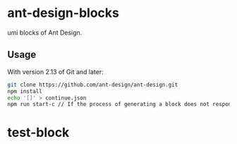 # ant-design-blocks

umi blocks of Ant Design.

## Usage

With version 2.13 of Git and later:

```bash
git clone https://github.com/ant-design/ant-design.git
npm install
echo '[]' > continue.json
npm run start-c // If the process of generating a block does not respond for a long time, you need to re-run this command.
```
# test-block
